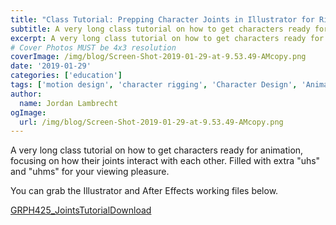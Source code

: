 ```yaml
---
title: "Class Tutorial: Prepping Character Joints in Illustrator for Rigging in After Effects"
subtitle: A very long class tutorial on how to get characters ready for animation, focusing on how their joints interact with each other.
excerpt: A very long class tutorial on how to get characters ready for animation, focusing on how their joints interact with each other.
# Cover Photos MUST be 4x3 resolution
coverImage: /img/blog/Screen-Shot-2019-01-29-at-9.53.49-AMcopy.png
date: '2019-01-29'
categories: ['education']
tags: ['motion design', 'character rigging', 'Character Design', 'Animation']
author:
  name: Jordan Lambrecht
ogImage:
  url: /img/blog/Screen-Shot-2019-01-29-at-9.53.49-AMcopy.png
---
```

A very long class tutorial on how to get characters ready for animation, focusing on how their joints interact with each other. Filled with extra "uhs" and "uhms" for your viewing pleasure.

You can grab the Illustrator and After Effects working files below.

[GRPH425_JointsTutorial](https://pixelbakery.co/wp-content/uploads/GRPH425_JointsTutorial.zip)[Download](https://pixelbakery.co/wp-content/uploads/GRPH425_JointsTutorial.zip)